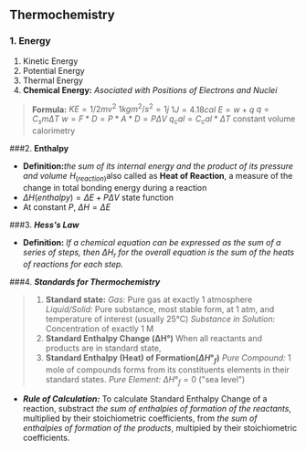 ## Thermochemistry

### 1. Energy
1. Kinetic Energy
2. Potential Energy
3. Thermal Energy
4. **Chemical Energy:** _Asociated with Positions of Electrons and Nuclei_

>**Formula:**
>$KE=1/2mv^2$
>$1kg  m^2 / s^2 = 1j$
>$1J = 4.18 cal$
>$E= w + q$
>$q= C_smΔT$
>$w=F * D=P*A*D=PΔV$
>$q_cal = C_cal * Δ T$  constant volume calorimetry

###2. **Enthalpy**
* **Definition:**_the sum of its internal energy and the product of its pressure and volume_
	 	$H_(reaction)$also called as **Heat of Reaction**, a measure of the change in total bonding energy during a reaction
* $ΔH(enthalpy) = ΔE + PΔV$ state function
* At constant $P​$, $ΔH = ΔE​$

###3. **_Hess's Law_**
* **Definition:** _If a chemical equation can be expressed as the sum of a series of steps, then $ΔH_r$ for the overall equation is the sum of the heats of reactions for each step._


###4. **_Standards for Thermochemistry_**
>1. **Standard state:**
>	_Gas:_ Pure gas at exactly 1 atmosphere
>	_Liquid/Solid:_ Pure substance, most stable form, at 1 atm, and temperature of interest (usually 25℃)
>	_Substance in Solution:_ Concentration of exactly 1 M
>2. **Standard Enthalpy Change (ΔH°)**
>	When all reactants and products are in standard state,
>3. **Standard Enthalpy (Heat) of Formation($ΔH°_f$)**
>	_Pure Compound:_ 1 mole of compounds forms from its constituents elements in their standard states.
>	_Pure Element:_ $ΔH°_f = 0$ ("sea level")

* **_Rule of Calculation:_**
	 	To calculate Standard Enthalpy Change of a reaction, substract _the sum of enthalpies of formation of the reactants_, multiplied by their stoichiometric coefficients, from _the sum of enthalpies of formation of the products_, multipied by their stoichiometric coefficients.